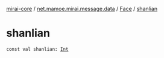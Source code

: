 [mirai-core](../../index.md) / [net.mamoe.mirai.message.data](../index.md) / [Face](index.md) / [shanlian](./shanlian.md)

# shanlian

`const val shanlian: `[`Int`](https://kotlinlang.org/api/latest/jvm/stdlib/kotlin/-int/index.html)